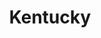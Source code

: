 ---
title: Kentucky
crosslinks:
- Louisville
- Indiana
- kentuckysocialists
- NeutralPolitics
- politics
- AskReddit
- xkcd
- Loungers
- Marijuana
- cscareerquestions
- AmyMcGrath
- guns
- Anarchism
- AmericanPlantSwap
- GrantCountyKY
- Conservative
- PulaskiKentucky
- PKA
---